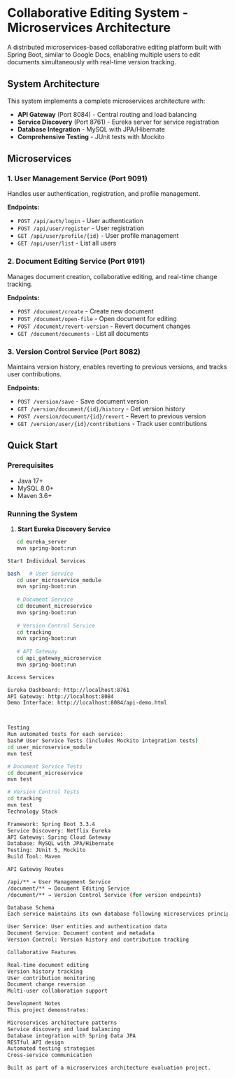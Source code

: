 # Collaborative Editing System - Microservices Architecture

A distributed microservices-based collaborative editing platform built with Spring Boot, similar to Google Docs, enabling multiple users to edit documents simultaneously with real-time version tracking.

## System Architecture

This system implements a complete microservices architecture with:
- **API Gateway** (Port 8084) - Central routing and load balancing
- **Service Discovery** (Port 8761) - Eureka server for service registration
- **Database Integration** - MySQL with JPA/Hibernate
- **Comprehensive Testing** - JUnit tests with Mockito

## Microservices

### 1. User Management Service (Port 9091)
Handles user authentication, registration, and profile management.

**Endpoints:**
- `POST /api/auth/login` - User authentication
- `POST /api/user/register` - User registration  
- `GET /api/user/profile/{id}` - User profile management
- `GET /api/user/list` - List all users

### 2. Document Editing Service (Port 9191)
Manages document creation, collaborative editing, and real-time change tracking.

**Endpoints:**
- `POST /document/create` - Create new document
- `POST /document/open-file` - Open document for editing
- `POST /document/revert-version` - Revert document changes
- `GET /document/documents` - List all documents

### 3. Version Control Service (Port 8082)
Maintains version history, enables reverting to previous versions, and tracks user contributions.

**Endpoints:**
- `POST /version/save` - Save document version
- `GET /version/document/{id}/history` - Get version history
- `POST /version/document/{id}/revert` - Revert to previous version
- `GET /version/user/{id}/contributions` - Track user contributions

## Quick Start

### Prerequisites
- Java 17+
- MySQL 8.0+
- Maven 3.6+

### Running the System

1. **Start Eureka Discovery Service**
```bash
   cd eureka_server
   mvn spring-boot:run

Start Individual Services

bash   # User Service
   cd user_microservice_module
   mvn spring-boot:run
   
   # Document Service  
   cd document_microservice
   mvn spring-boot:run
   
   # Version Control Service
   cd tracking
   mvn spring-boot:run
   
   # API Gateway
   cd api_gateway_microservice
   mvn spring-boot:run

Access Services

Eureka Dashboard: http://localhost:8761
API Gateway: http://localhost:8084
Demo Interface: http://localhost:8084/api-demo.html



Testing
Run automated tests for each service:
bash# User Service Tests (includes Mockito integration tests)
cd user_microservice_module
mvn test

# Document Service Tests
cd document_microservice  
mvn test

# Version Control Tests
cd tracking
mvn test
Technology Stack

Framework: Spring Boot 3.3.4
Service Discovery: Netflix Eureka
API Gateway: Spring Cloud Gateway
Database: MySQL with JPA/Hibernate
Testing: JUnit 5, Mockito
Build Tool: Maven

API Gateway Routes

/api/** → User Management Service
/document/** → Document Editing Service
/document/** → Version Control Service (for version endpoints)

Database Schema
Each service maintains its own database following microservices principles:

User Service: User entities and authentication data
Document Service: Document content and metadata
Version Control: Version history and contribution tracking

Collaborative Features

Real-time document editing
Version history tracking
User contribution monitoring
Document change reversion
Multi-user collaboration support

Development Notes
This project demonstrates:

Microservices architecture patterns
Service discovery and load balancing
Database integration with Spring Data JPA
RESTful API design
Automated testing strategies
Cross-service communication

Built as part of a microservices architecture evaluation project.
